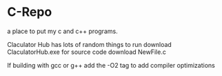 # C-Repo
a place to put my c and c++ programs.

Claculator Hub has lots of random things to run download ClaculatorHub.exe for source code download NewFile.c


If building with gcc or g++ add the -O2 tag to add compiler optimizations
